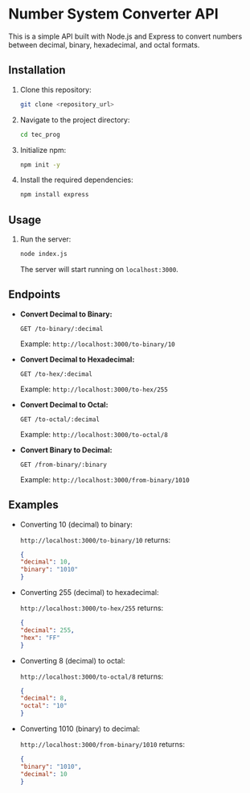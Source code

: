 # Number System Converter API

This is a simple API built with Node.js and Express to convert numbers between decimal, binary, hexadecimal, and octal formats.

## Installation

1.  Clone this repository:

    ```bash
    git clone <repository_url>
    ```
2.  Navigate to the project directory:

    ```bash
    cd tec_prog
    ```
3.  Initialize npm:

    ```bash
    npm init -y
    ```
4.  Install the required dependencies:

    ```bash
    npm install express
    ```

## Usage

1.  Run the server:

    ```bash
    node index.js
    ```

    The server will start running on `localhost:3000`.

## Endpoints

*   **Convert Decimal to Binary:**

    `GET /to-binary/:decimal`

    Example: `http://localhost:3000/to-binary/10`
*   **Convert Decimal to Hexadecimal:**

    `GET /to-hex/:decimal`

    Example: `http://localhost:3000/to-hex/255`
*   **Convert Decimal to Octal:**

    `GET /to-octal/:decimal`

    Example: `http://localhost:3000/to-octal/8`
*   **Convert Binary to Decimal:**

    `GET /from-binary/:binary`

    Example: `http://localhost:3000/from-binary/1010`

## Examples

*   Converting 10 (decimal) to binary:

    `http://localhost:3000/to-binary/10` returns:

    ```json
    {
    "decimal": 10,
    "binary": "1010"
    }
    ```

*   Converting 255 (decimal) to hexadecimal:

    `http://localhost:3000/to-hex/255` returns:

    ```json
    {
    "decimal": 255,
    "hex": "FF"
    }
    ```

*   Converting 8 (decimal) to octal:

    `http://localhost:3000/to-octal/8` returns:

    ```json
    {
    "decimal": 8,
    "octal": "10"
    }
    ```

*   Converting 1010 (binary) to decimal:

    `http://localhost:3000/from-binary/1010` returns:

    ```json
    {
    "binary": "1010",
    "decimal": 10
    }
    ```
